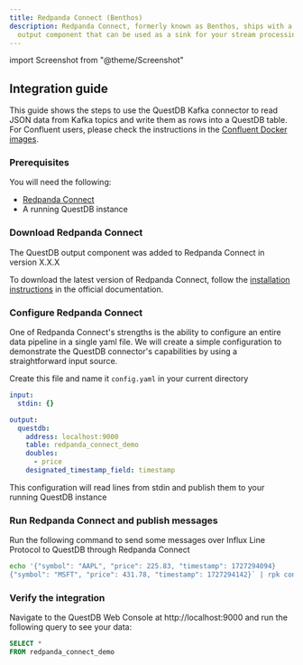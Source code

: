 ```yaml
---
title: Redpanda Connect (Benthos)
description: Redpanda Connect, formerly known as Benthos, ships with a QuestDB
  output component that can be used as a sink for your stream processing data
---
```


import Screenshot from "@theme/Screenshot"

## Integration guide

This guide shows the steps to use the QuestDB Kafka connector to read JSON data
from Kafka topics and write them as rows into a QuestDB table. For Confluent
users, please check the instructions in the
[Confluent Docker images](https://github.com/questdb/kafka-questdb-connector/tree/main/kafka-questdb-connector-samples/confluent-docker-images).

### Prerequisites

You will need the following:

- [Redpanda Connect](https://docs.redpanda.com/redpanda-connect/about/)
- A running QuestDB instance

### Download Redpanda Connect

The QuestDB output component was added to Redpanda Connect in version X.X.X

To download the latest version of Redpanda Connect, follow the [installation instructions](https://docs.redpanda.com/redpanda-connect/guides/getting_started/#install) in the official documentation.

### Configure Redpanda Connect

One of Redpanda Connect's strengths is the ability to configure an entire data pipeline in a single
yaml file. We will create a simple configuration to demonstrate the QuestDB connector's capabilities
by using a straightforward input source.

Create this file and name it `config.yaml` in your current directory

```yaml
input:
  stdin: {}

output:
  questdb:
    address: localhost:9000
    table: redpanda_connect_demo
    doubles:
      - price
    designated_timestamp_field: timestamp
```

This configuration will read lines from stdin and publish them to your running QuestDB instance

### Run Redpanda Connect and publish messages

Run the following command to send some messages over Influx Line Protocol to QuestDB through Redpanda Connect

```bash
echo '{"symbol": "AAPL", "price": 225.83, "timestamp": 1727294094}
{"symbol": "MSFT", "price": 431.78, "timestamp": 1727294142}` | rpk connect run config.yaml
```

### Verify the integration

Navigate to the QuestDB Web Console at http://localhost:9000 and run the following query to see your data:

```sql
SELECT *
FROM redpanda_connect_demo
```
